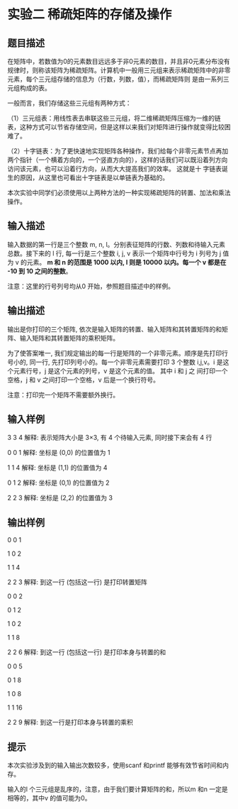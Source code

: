 # 实验二 稀疏矩阵的存储及操作

## 题目描述

在矩阵中，若数值为0的元素数目远远多于非0元素的数目，并且非0元素分布没有规律时，则称该矩阵为稀疏矩阵。计算机中一般用三元组来表示稀疏矩阵中的非零元素，每个三元组存储的信息为（行数，列数，值），而稀疏矩阵则
是由一系列三元组构成的表。

一般而言，我们存储这些三元组有两种方式：

（1）三元组表：用线性表去串联这些三元组，将二维稀疏矩阵压缩为一维的链表，这种方式可以节省存储空间，但是这样以来我们对矩阵进行操作就变得比较困难了。

（2）十字链表：为了更快速地实现矩阵各种操作，我们给每个非零元素节点再加两个指针（一个横着方向的，一个竖直方向的），这样的话我们可以既沿着列方向访问该元素，也可以沿着行方向，从而大大提高我们的效率。 这就是十
字链表诞生的原因，从这里也可看出十字链表是以单链表为基础的。

本次实验中同学们必须使用以上两种方法的一种实现稀疏矩阵的转置、加法和乘法操作。

## 输入描述

输入数据的第一行是三个整数 m, n, l。分别表征矩阵的行数、列数和待输入元素总数。接下来的 l 行, 每一行是三个整数 i, j, v 表示一个矩阵中行号为 i 列号为 j 值为 v 的元素。 **m 和 n 的范围是 1000 以内, l 则是 10000 以内。每一个 v 都是在 -10 到 10 之间的整数**。

注意：这里的行号列号均从0 开始，参照题目描述中的样例。

## 输出描述

输出是你打印的三个矩阵, 依次是输入矩阵的转置、输入矩阵和其转置矩阵的和矩阵、输入矩阵和其转置矩阵的乘积矩阵。

为了使答案唯一, 我们规定输出的每一行是矩阵的一个非零元素。顺序是先打印行号小的, 同一行, 先打印列号小的。每一个非零元素需要打印 3 个整数 i,j,v。i 是这个元素行号，j 是这个元素的列号，v 是这个元素的值。 其中 i 和 j 之
间打印一个空格，j 和 v 之间打印一个空格，v 后是一个换行符号。

注意：打印完一个矩阵不需要额外换行。

## 输入样例

3 3 4 解释: 表示矩阵大小是 3×3, 有 4 个待输入元素, 同时接下来会有 4 行

0 0 1 解释: 坐标是 (0,0) 的位置值为 1

1 1 4 解释: 坐标是 (1,1) 的位置值为 4

0 1 2 解释: 坐标是 (0,1) 的位置值为 2

2 2 3 解释: 坐标是 (2,2) 的位置值为 3

## 输出样例

0 0 1

1 0 2

1 1 4

2 2 3 解释: 到这一行 (包括这一行) 是打印转置矩阵

0 0 2

0 1 2

1 0 2

1 1 8

2 2 6 解释: 到这一行 (包括这一行) 是打印本身与转置的和

0 0 5

0 1 8

1 0 8

1 1 16

2 2 9 解释: 到这一行是打印本身与转置的乘积

## 提示

本次实验涉及到的输入输出次数较多，使用scanf 和printf 能够有效节省时间和内存。

输入的l 个三元组是乱序的，注意，由于我们要计算矩阵的和，所以m 和n 一定是相等的，其中v 的值可能为0。

